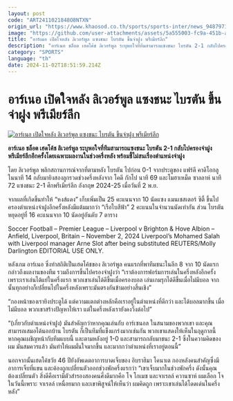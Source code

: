 ```yaml
---
layout: post
code: "ART2411021848O8NTXN"
origin_url: "https://www.khaosod.co.th/sports/sports-inter/news_9487971"
image: "https://github.com/user-attachments/assets/5a555003-fc9a-451b-a245-251e60e0f554"
title: "อาร์เนอ เปิดใจหลัง ลิเวอร์พูล แซงชนะ ไบรตัน ขึ้นจ่าฝูง พรีเมียร์ลีก"
description: "อาร์เนอ ชล็อต เฮดโค้ช ลิเวอร์พูล ระบุพอใจที่ทีมสามารถแซงชนะ ไบรตัน 2-1 กลับไปครองจ่าฝูงพรีเมียร์ลีกอีกครั้งโดยเฉพาะผลงานในช่วงครึ่งหลัง พร้อมชี้ไม่สนเรื่องตำแหน่งจ่าฝูง"
category: "SPORTS"
language: "th"
date: 2024-11-02T18:51:59.214Z
---
```


# อาร์เนอ เปิดใจหลัง ลิเวอร์พูล แซงชนะ ไบรตัน ขึ้นจ่าฝูง พรีเมียร์ลีก

[![อาร์เนอ เปิดใจหลัง ลิเวอร์พูล แซงชนะ ไบรตัน ขึ้นจ่าฝูง พรีเมียร์ลีก](https://www.khaosod.co.th/wpapp/uploads/2024/11/arne-slot-Brighton-9755.jpg "อาร์เนอ เปิดใจหลัง ลิเวอร์พูล แซงชนะ ไบรตัน ขึ้นจ่าฝูง พรีเมียร์ลีก")](https://www.khaosod.co.th/wpapp/uploads/2024/11/arne-slot-Brighton-9755.jpg)

**อาร์เนอ ชล็อต เฮดโค้ช ลิเวอร์พูล ระบุพอใจที่ทีมสามารถแซงชนะ ไบรตัน 2-1 กลับไปครองจ่าฝูงพรีเมียร์ลีกอีกครั้งโดยเฉพาะผลงานในช่วงครึ่งหลัง พร้อมชี้ไม่สนเรื่องตำแหน่งจ่าฝูง**

โดย ลิเวอร์พูล พลิกสถานการณ์จากที่ตามหลัง ไบรตัน ไปก่อน 0-1 จากประตูของ แฟร์ดี คาดิโอกลู ในนาที 14 กลับมายิงสองลูกรวดช่วงครึ่งหลังจาก โคดี กักโป นาที 69 และโมฮาเหม็ด ซาลลาห์ นาที 72 แซงชนะ 2-1 ศึกพรีเมียร์ลีก อังกฤษ 2024-25 เมื่อวันที่ 2 พ.ย.

จากผลที่เกิดขึ้นทำให้ “หงส์แดง” เก็บเพิ่มเป็น 25 คะแนนจาก 10 นัดแซง แมนเชสเตอร์ ซิตี้ ขึ้นไปครองตำแหน่งจ่าฝูงอีกครั้งหลังมีแต้มมากว่า “เรือใบสีฟ้า” 2 คะแนนในจำนวนนัดเท่ากัน ส่วน ไบรตัน หยุดอยู่ที่ 16 คะแนนจาก 10 นัดอยู่อันดับ 7 ตาราง

Soccer Football – Premier League – Liverpool v Brighton & Hove Albion – Anfield, Liverpool, Britain – November 2, 2024 Liverpool’s Mohamed Salah with Liverpool manager Arne Slot after being substituted REUTERS/Molly Darlington EDITORIAL USE ONLY.



หลังเกม อาร์เนอ ซึ่งทำสถิติเป็นเฮดโค้ชของ ลิเวอร์พูล คนแรกที่พาทีมชนะในลีก 8 จาก 10 นัดแรก กล่าวถึงผลงานของทีม รวมถึงการขึ้นไปครองจ่าฝูงว่า “เราต้องการฟอร์มการเล่นในครึ่งหลังอีกครั้ง เพราะเราเล่นได้แย่ในครึ่งแรก พวกเขาเล่นได้ดีขึ้นเมื่อครองบอล เล่นเกมรุกได้ดีขึ้นเมื่อไม่มีบอล จากนั้นทุกอย่างก็เปลี่ยนไปในครึ่งหลังเพราะมันตรงกันข้ามอย่างสิ้นเชิง”

“กองหน้าของเรายิงประตูได้ แต่ความแตกต่างหลักคือเราอยู่ในตำแหน่งที่ดีกว่า และได้บอลมากขึ้น เมื่อไม่มีบอล พวกเขาสร้างปัญหาให้เรา แต่ในครึ่งหลังเรายังคงวิ่งต่อไป”

“(เกี่ยวกับตำแหน่งจ่าฝูง) มันสำคัญกว่าหากคุณเล่นกับ อาร์เซนอล ในสนามของพวกเขา และคุณสามารถเสมอได้นอกบ้าน ไบรตัน ก็เป็นทีมที่แข็งแกร่งมากเช่นกัน พวกเขาแสดงให้เห็นในฤดูกาลนี้ หากคุณเผชิญหน้ากับทีมแบบนี้ และตามหลังอยู่ 1-0 และสามารถกลับมาชนะ 2-1 ซึ่งในความคิดของผม มันสมควรแล้ว มันทำให้ผมมั่นใจมากขึ้น และมากกว่าตำแหน่งที่เราอยู่ตอนนี้”

นอกจากนั้นเฮดโค้ชวัย 46 ปียังอัพเดตอาการบาดเจ็บของ อิบราฮิมา โคนาเต กองหลังคนสำคัญซึ่งมีอาการเจ็บที่แขน และค้องถูกเปลี่ยนตัวออกช่วงพักครึ่งแรกว่า “เขาเจ็บมากในช่วงพักครึ่ง ดังนั้นคุณต้องเปลี่ยนตัว สิ่งดีคือเรามีตัวสำรองสองคนศึ่งดีมากคือ โจ โกเมซ และจาเรลล์ ควานซาห์ ผมเลือก โจ ในวันนี้เพราะ จาเรลล์ เหนื่อยมาก และเขาพิสูจน์ให้เห็นว่า ผมคิดถูก เพราะเขาเล่นได้โดดเด่นในครึ่งหลัง”